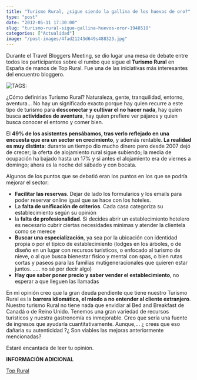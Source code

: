 ```yaml
---
title: "Turismo Rural, ¿sigue siendo la gallina de los huevos de oro?"
type: "post"
date: "2012-05-11 17:30:00"
slug: "turismo-rural-sigue-gallina-huevos-oror-1948510"
categories: ["Actualidad"]
image: "/post-images/4fad21243d649s488323.jpg"
---
```


 Durante el Travel Bloggers Meeting, se dio lugar una mesa de debate entre todos los participantes sobre el rumbo que sigue el **Turismo Rural** en España de manos de Top Rural. Fue una de las iniciativas más interesantes del encuentro bloggero.

 ![ TAGS:](/post-images/4fad21243d649s488323.jpg "Infografia sobre la evolución del Turismo Rural by Top Rural")

 ¿Cómo definirias Turismo Rural? Naturaleza, gente, tranquilidad, entorno, aventura... No hay un significado exacto porque hay quien recurre a este tipo de turismo para **desconectar y cultivar el no hacer nada**, hay quien busca **actividades de aventura**, hay quien prefiere ver pájaros y quien busca conocer el entorno y comer bien.

 El **49% de los asistentes pensábamos, tras verlo reflejado en una encuesta que era un sector en crecimiento**, y además rentable. **La realidad es muy distinta**: durante un tiempo dio mucho dinero pero desde 2007 dejó de crecer; la oferta de alojamiento rural sigue subiendo; la media de ocupación ha bajado hasta un 17% y si antes el alojamiento era de viernes a domingo; ahora es la noche del sábado y con bocata.

 Algunos de los puntos que se debatió eran los puntos en los que se podría mejorar el sector:

- **Facilitar las reservas**. Dejar de lado los formularios y los emails para poder reservar online igual que se hace con los hoteles.
- La **falta de unificación de criterios**. Cada casa categoriza su establecimiento según su opinión
- la **falta de profesionalidad**. Si decides abrir un establecimiento hotelero es necesario cubrir ciertas necesidades mínimas y atender la clientela como se merece
- **Buscar una especialización**, ya sea por la ubicación con identidad propia o por el tipico de establecimiento (lodges en los árboles, o de diseño en un lugar con recursos turísticos, o enfocado al turismo de nieve, o al que busca bienestar físico y mental con spas, o bien rutas cortas y paseos para las familias mutigeneracionales que quieren estar juntos. ..... no sé por decir algo)
- **Hay que saber poner precio y saber vender el establecimiento**, no esperar a que lleguen las llamadas

 En mi opinión creo que la gran deuda pendiente que tiene nuestro Turismo Rural es la **barrera idiomática, el miedo a no entender al cliente extranjero**. Nuestro turismo Rural no tiene nada que envidiar al Bed and Breakfast de Canadá o de Reino Unido. Tenemos una gran variedad de recursos turísticos y nuestra gastronomía es inmejorable. Creo que sería una fuente de ingresos que ayudaría cuantitativamente. Aunque,... ¿ crees que eso dañaria su autenticidad ?¿ Son viables las mejoras anteriormente mencionadas?

 Estaré encantada de leer tu opinión.

 **INFORMACIÓN ADICIONAL**

 [ Top Rural](http://blog.toprural.com/conclusiones-del-debate-sobre-turismo-rural-en-tbm-gredos/)